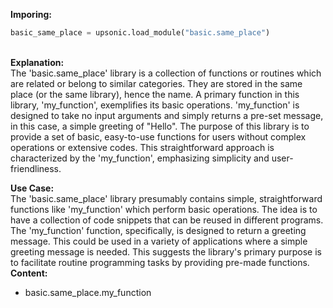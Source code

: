 <b class="custom_code_highlight_green">Imporing:</b><br>
```python
basic_same_place = upsonic.load_module("basic.same_place")
```
<br><b class="custom_code_highlight_green">Explanation:</b><br>The 'basic.same_place' library is a collection of functions or routines which are related or belong to similar categories. They are stored in the same place (or the same library), hence the name. A primary function in this library, 'my_function', exemplifies its basic operations. 'my_function' is designed to take no input arguments and simply returns a pre-set message, in this case, a simple greeting of "Hello". The purpose of this library is to provide a set of basic, easy-to-use functions for users without complex operations or extensive codes. This straightforward approach is characterized by the 'my_function', emphasizing simplicity and user-friendliness.

<b class="custom_code_highlight_green">Use Case:</b><br>The 'basic.same_place' library presumably contains simple, straightforward functions like 'my_function' which perform basic operations. The idea is to have a collection of code snippets that can be reused in different programs. The 'my_function' function, specifically, is designed to return a greeting message. This could be used in a variety of applications where a simple greeting message is needed. This suggests the library's primary purpose is to facilitate routine programming tasks by providing pre-made functions.
<br><b class="custom_code_highlight_green">Content:</b><br>
  - basic.same_place.my_function
